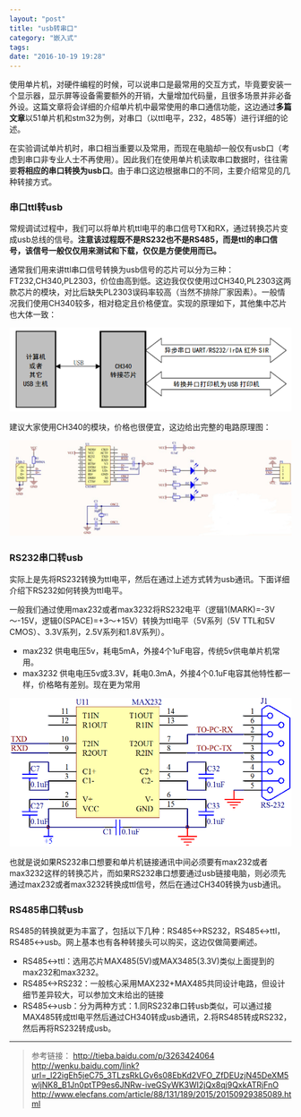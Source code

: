```yaml
---
layout: "post"
title: "usb转串口"
category: "嵌入式"
tags: 
date: "2016-10-19 19:28"
---
```


使用单片机，对硬件编程的时候，可以说串口是最常用的交互方式，毕竟要安装一个显示器，显示屏等设备需要额外的开销，大量增加代码量，且很多场景并非必备外设。这篇文章将会详细的介绍单片机中最常使用的串口通信功能，这边通过**多篇文章**以51单片机和stm32为例，对串口（以ttl电平，232，485等）进行详细的论述。

在实验调试单片机时，串口相当重要以及常用，而现在电脑却一般仅有usb口（考虑到串口非专业人士不再使用）。因此我们在使用单片机读取串口数据时，往往需要**将相应的串口转换为usb口**。由于串口这边根据串口的不同，主要介绍常见的几种转接方式。

### 串口ttl转usb

常规调试过程中，我们可以将单片机ttl电平的串口信号TX和RX，通过转换芯片变成usb总线的信号。**注意该过程既不是RS232也不是RS485，而是ttl的串口信号，该信号一般仅仅用来测试和下载，仅仅是方便使用而已。**

通常我们用来讲ttl串口信号转换为usb信号的芯片可以分为三种：FT232,CH340,PL2303，价位由高到低。这边我仅仅使用过CH340,PL2303这两款芯片的模块，对比后缺失PL2303误码率较高（当然不排除厂家因素）。一般情况我们使用CH340较多，相对稳定且价格便宜。实现的原理如下，其他集中芯片也大体一致：

![](https://raw.githubusercontent.com/noparkinghere/noparkinghere.github.io/master/img/2016-10-19-usb%E8%BD%AC%E4%B8%B2%E5%8F%A3/1.png)

建议大家使用CH340的模块，价格也很便宜，这边给出完整的电路原理图：

![](https://raw.githubusercontent.com/noparkinghere/noparkinghere.github.io/master/img/2016-10-19-usb%E8%BD%AC%E4%B8%B2%E5%8F%A3/2.jpg)

<!-- more -->


### RS232串口转usb

实际上是先将RS232转换为ttl电平，然后在通过上述方式转为usb通讯。下面详细介绍下RS232如何转换为ttl电平。

一般我们通过使用max232或者max3232将RS232电平（逻辑1(MARK)=-3V～-15V，逻辑0(SPACE)=+3～+15V）转换为ttl电平（5V系列（5V TTL和5V CMOS）、3.3V系列，2.5V系列和1.8V系列）。

- max232 供电电压5v，耗电5mA，外接4个1uF电容，传统5v供电单片机常用。
- max3232 供电电压5v或3.3V，耗电0.3mA，外接4个0.1uF电容其他特性都一样，价格略有差别。现在更为常用

![](https://raw.githubusercontent.com/noparkinghere/noparkinghere.github.io/master/img/2016-10-19-usb%E8%BD%AC%E4%B8%B2%E5%8F%A3/3.png)

也就是说如果RS232串口想要和单片机链接通讯中间必须要有max232或者max3232这样的转换芯片，而如果RS232串口想要通过usb链接电脑，则必须先通过max232或者max3232转换成ttl信号，然后在通过CH340转换为usb通讯。

### RS485串口转usb

RS485的转换就更为丰富了，包括以下几种：RS485<->RS232，RS485<->ttl，RS485<->usb。网上基本也有各种转接头可以购买，这边仅做简要阐述。

- RS485<->ttl：选用芯片MAX485(5V)或MAX3485(3.3V)类似上面提到的max232和max3232。
- RS485<->RS232：一般核心采用MAX232+MAX485共同设计电路，但设计细节差异较大，可以参加文末给出的链接
- RS485<->usb：分为两种方式：1.同RS232串口转usb类似，可以通过接MAX485转成ttl电平然后通过CH340转成usb通讯，2.将RS485转成RS232，然后再将RS232转成usb。


***

> 参考链接：
> http://tieba.baidu.com/p/3263424064
> http://wenku.baidu.com/link?url=_l22igEh5jeC75_3TLzsRkLGv6s08EbKd2VFO_ZfDEUzjN45DeXM5wljNK8_B1Jn0ptTP9es6JNRw-iveGSyWK3WI2jQx8qj9QxkATRjFnO
> http://www.elecfans.com/article/88/131/189/2015/20150929385089.html
